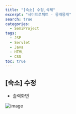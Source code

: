 ```yaml
---
title: "[숙소] 수정,삭제"
excerpt: "세미프로젝트 - 뭉개뭉개"
search: true
categories: 
  - SemiProject
tags: 
  - JSP
  - Servlet
  - Java
  - HTML
  - CSS
toc: true
---
```



## [숙소] 수정

- 출력화면

![image](https://user-images.githubusercontent.com/73421820/112591782-4026b480-8e48-11eb-9d58-1e2ba1cad8dd.png)
